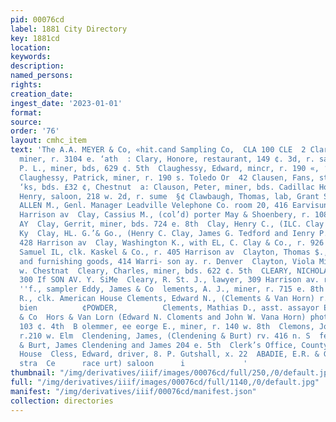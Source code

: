 ```yaml
---
pid: 00076cd
label: 1881 City Directory
key: 1881cd
location: 
keywords: 
description: 
named_persons: 
rights: 
creation_date: 
ingest_date: '2023-01-01'
format: 
source: 
order: '76'
layout: cmhc_item
text: 'The A.A. MEYER & Co, «hit.cand Sampling Co,  CLA 100 CLE  2 Clary, Charles,
  miner, r. 3104 e. ‘ath  : Clary, Honore, restaurant, 149 ¢. 3d, r. same  2 Clary,
  P. L., miner, bds, 629 ¢. 5th  Claughessy, Edward, mincr, r. 190 «, ‘Toledo av  ty
  Claughessy, Patrick, miner, r. 190 s. Toledo Or  42 Clausen, Fans, stoke Gas Wor
  ‘ks, bds. £32 ¢, Chestnut  a: Clauson, Peter, miner, bds. Cadillac Houss  BE Claussen,
  Henry, saloon, 218 w. 2d, r. sume  §¢ Clawbaugh, Thomas, lab, Grant Sinelter  CLAY,
  ALLEN M., Genl. Manager Leadville Velephone Co. room 20, 416 Earvisun ay. rv. 402°
  Harrison av  Clay, Cassius M., (col’d) porter May & Shoenbery, r. 108 [arri- BON
  AY  Clay, Gerrit, miner, bds. 724 e. 8th  Clay, Henry C., (ILC. Clay & Co.) r. Lexington,
  Ky  Clay, HL. G.’& Go., (Henry C. Clay, James G. Tedford and Ienry P. Loug) saloon,
  428 Harrison av  Clay, Washington K., with EL, C. Clay & Co., r. 926 w. 4th  s Clayton,
  Samuel IL, clk. Kaskel & Co., r. 405 Harrison av  Clayton, Thomas $., hats, caps
  and furnishing goods, 414 Warri- son ay. r. Denver  Clayton, Viola Miss, r. 231
  w. Chestnat  Cleary, Charles, miner, bds. 622 ¢. 5th  CLEARY, NICHOLAS F., lawyer,
  300 If SON AV. Y. SiMe  Cleary, R. St. J., lawyer, 309 Harrison av. r. same  Clemens,
  ''f., sampler Eddy, James & Co  lements, A. J., miner, r. 715 e. 8th Clements, Charles
  R., clk. American House Clements, Edward N., (Clements & Van Horn) r. 407 Nuarrison  eae                   ae
  bien          ¢POWDER,          Clements, Mathias D., asst. assayor EK. R. Abadie
  & Co  Hors & Van Lorn (Edward N. Cloments and John W. Vana Horn) photographers,
  103 ¢. 4th  B olemmer, ee eorge E., miner, r. 140 w. 8th  Clemons, John C., teamster,
  r.210 w. Elm  Clendening, James, (Clendening & Burt) rv. 416 n. S  fe Clendening
  & Burt, James Clendening and James 204 e. 5th  Clerk’s Office, County Court, Court
  House  Cless, Edward, driver, 8. P. Gutshall, x. 22  ABADIE, E.R. & GO. e2es2csert:
  stra  Ce      race urt) saloon      i             '
thumbnail: "/img/derivatives/iiif/images/00076cd/full/250,/0/default.jpg"
full: "/img/derivatives/iiif/images/00076cd/full/1140,/0/default.jpg"
manifest: "/img/derivatives/iiif/00076cd/manifest.json"
collection: directories
---
```

